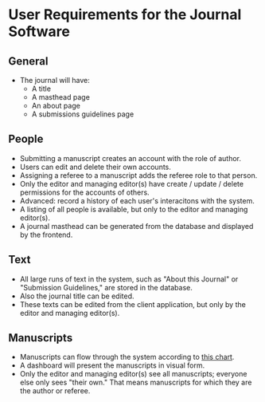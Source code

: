 # User Requirements for the Journal Software


## General

- The journal will have:
    - A title
    - A masthead page
    - An about page
    - A submissions guidelines page

## People

- Submitting a manuscript creates an account with the role of author.
- Users can edit and delete their own accounts.
- Assigning a referee to a manuscript adds the referee role to that person.
- Only the editor and managing editor(s) have create / update / delete permissions for the accounts of others.
- Advanced: record a history of each user's interacitons with the system.
- A listing of all people is available, but only to the editor and managing editor(s).
- A journal masthead can be generated from the database and displayed by the frontend.

## Text

- All large runs of text in the system, such as "About this Journal" or "Submission Guidelines,"
    are stored in the database.
- Also the journal title can be edited.
- These texts can be edited from the client application, but only by the editor and managing editor(s).

## Manuscripts

- Manuscripts can flow through the system according to [this chart](https://github.com/AthenaKouKou/journal/blob/main/docs/Manuscript_FSM.jpg).
- A dashboard will present the manuscripts in visual form.
- Only the editor and managing editor(s) see all manuscripts; everyone else only sees "their own." That means
    manuscripts for which they are the author or referee.
